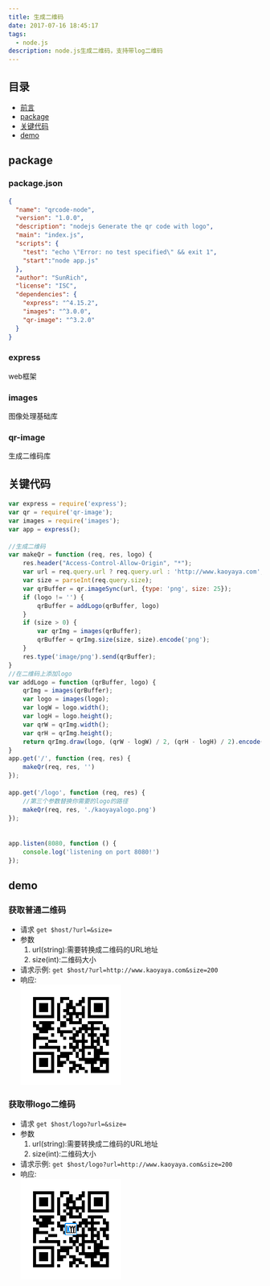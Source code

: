 ```yaml
---
title: 生成二维码
date: 2017-07-16 18:45:17
tags:
  - node.js
description: node.js生成二维码，支持带log二维码
---
```


## 目录

- [前言](#前言)
- [package](#package)
- [关键代码](#关键代码)
- [demo](#demo)

## package

### package.json
```json
{
  "name": "qrcode-node",
  "version": "1.0.0",
  "description": "nodejs Generate the qr code with logo",
  "main": "index.js",
  "scripts": {
    "test": "echo \"Error: no test specified\" && exit 1",
    "start":"node app.js"
  },
  "author": "SunRich",
  "license": "ISC",
  "dependencies": {
    "express": "^4.15.2",
    "images": "^3.0.0",
    "qr-image": "^3.2.0"
  }
}

```
### express
web框架
### images
图像处理基础库
### qr-image
生成二维码库

## 关键代码
```javascript
var express = require('express');
var qr = require('qr-image');
var images = require('images');
var app = express();

//生成二维码
var makeQr = function (req, res, logo) {
    res.header("Access-Control-Allow-Origin", "*");
    var url = req.query.url ? req.query.url : 'http://www.kaoyaya.com';
    var size = parseInt(req.query.size);
    var qrBuffer = qr.imageSync(url, {type: 'png', size: 25});
    if (logo != '') {
        qrBuffer = addLogo(qrBuffer, logo)
    }
    if (size > 0) {
        var qrImg = images(qrBuffer);
        qrBuffer = qrImg.size(size, size).encode('png');
    }
    res.type('image/png').send(qrBuffer);
}
//在二维码上添加logo
var addLogo = function (qrBuffer, logo) {
    qrImg = images(qrBuffer);
    var logo = images(logo);
    var logW = logo.width();
    var logH = logo.height();
    var qrW = qrImg.width();
    var qrH = qrImg.height();
    return qrImg.draw(logo, (qrW - logW) / 2, (qrH - logH) / 2).encode('png');
}
app.get('/', function (req, res) {
    makeQr(req, res, '')
});

app.get('/logo', function (req, res) {
    //第三个参数替换你需要的logo的路径
    makeQr(req, res, './kaoyayalogo.png')
});


app.listen(8080, function () {
    console.log('listening on port 8080!')
});

```
## demo
### 获取普通二维码
  - 请求 `get $host/?url=&size=`
  - 参数
    1. url(string):需要转换成二维码的URL地址
    2. size(int):二维码大小
  - 请求示例: `get $host/?url=http://www.kaoyaya.com&size=200`
  - 响应:  
  ![qrimge](./node生成二维码/qr.png)
### 获取带logo二维码
  - 请求 `get $host/logo?url=&size=`
  - 参数
    1. url(string):需要转换成二维码的URL地址
    2. size(int):二维码大小
  - 请求示例: `get $host/logo?url=http://www.kaoyaya.com&size=200`
  - 响应:  
  ![qrimge](./node生成二维码/qrlogo.png)

